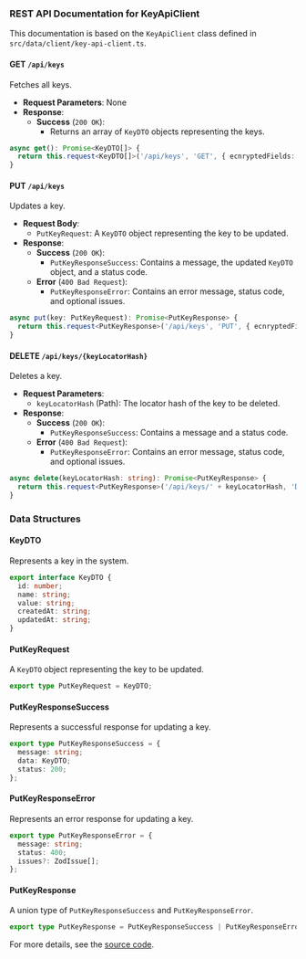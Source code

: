 ### REST API Documentation for KeyApiClient

This documentation is based on the `KeyApiClient` class defined in `src/data/client/key-api-client.ts`.

#### GET `/api/keys`

Fetches all keys.

- **Request Parameters**: None
- **Response**:
  - **Success** (`200 OK`):
    - Returns an array of `KeyDTO` objects representing the keys.

```typescript
async get(): Promise<KeyDTO[]> {
  return this.request<KeyDTO[]>('/api/keys', 'GET', { ecnryptedFields: [] }) as Promise<KeyDTO[]>;
}
```

#### PUT `/api/keys`

Updates a key.

- **Request Body**: 
  - `PutKeyRequest`: A `KeyDTO` object representing the key to be updated.
- **Response**:
  - **Success** (`200 OK`):
    - `PutKeyResponseSuccess`: Contains a message, the updated `KeyDTO` object, and a status code.
  - **Error** (`400 Bad Request`):
    - `PutKeyResponseError`: Contains an error message, status code, and optional issues.

```typescript
async put(key: PutKeyRequest): Promise<PutKeyResponse> {
  return this.request<PutKeyResponse>('/api/keys', 'PUT', { ecnryptedFields: [] }, key) as Promise<PutKeyResponse>;
}
```

#### DELETE `/api/keys/{keyLocatorHash}`

Deletes a key.

- **Request Parameters**:
  - `keyLocatorHash` (Path): The locator hash of the key to be deleted.
- **Response**:
  - **Success** (`200 OK`):
    - `PutKeyResponseSuccess`: Contains a message and a status code.
  - **Error** (`400 Bad Request`):
    - `PutKeyResponseError`: Contains an error message, status code, and optional issues.

```typescript
async delete(keyLocatorHash: string): Promise<PutKeyResponse> {
  return this.request<PutKeyResponse>('/api/keys/' + keyLocatorHash, 'DELETE', { ecnryptedFields: [] }) as Promise<PutKeyResponse>;
}
```

### Data Structures

#### KeyDTO

Represents a key in the system.

```typescript
export interface KeyDTO {
  id: number;
  name: string;
  value: string;
  createdAt: string;
  updatedAt: string;
}
```

#### PutKeyRequest

A `KeyDTO` object representing the key to be updated.

```typescript
export type PutKeyRequest = KeyDTO;
```

#### PutKeyResponseSuccess

Represents a successful response for updating a key.

```typescript
export type PutKeyResponseSuccess = {
  message: string;
  data: KeyDTO;
  status: 200;
};
```

#### PutKeyResponseError

Represents an error response for updating a key.

```typescript
export type PutKeyResponseError = {
  message: string;
  status: 400;
  issues?: ZodIssue[];
};
```

#### PutKeyResponse

A union type of `PutKeyResponseSuccess` and `PutKeyResponseError`.

```typescript
export type PutKeyResponse = PutKeyResponseSuccess | PutKeyResponseError;
```

For more details, see the [source code](https://github.com/CatchTheTornado/doctor-dok/blob/main/src/data/client/key-api-client.ts).
